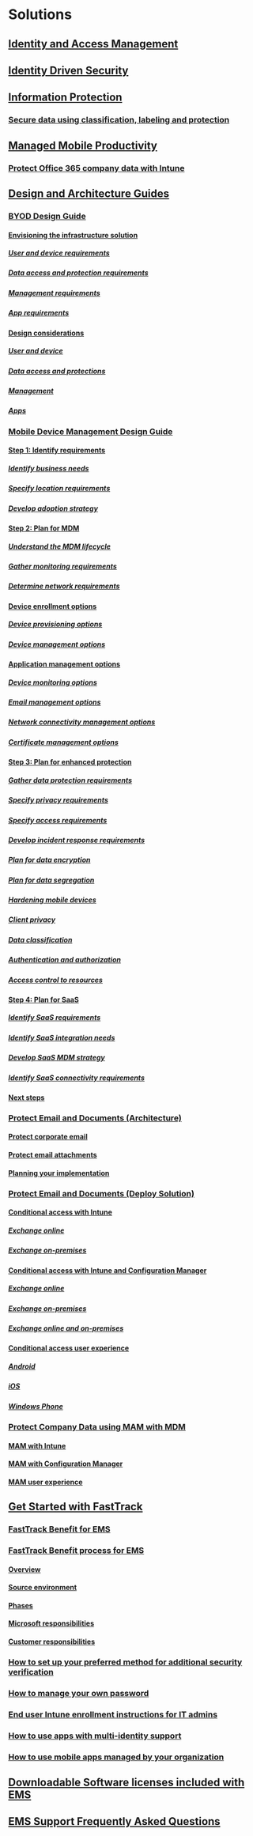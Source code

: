 # Solutions
## [Identity and Access Management](byod-design-considerations-guide.md)
## [Identity Driven Security](mdm-design-considerations-guide.md)
## [Information Protection](architecture-guidance-for-protecting-company-email-and-documents.md)
### [Secure data using classification, labeling and protection](infoprotect-secure-classify-scenario.md)
## [Managed Mobile Productivity](.)
### [Protect Office 365 company data with Intune](protect-office365-data-with-intune.md)

## [Design and Architecture Guides](byod-design-considerations-guide.md)
### [BYOD Design Guide](byod-design-considerations-guide.md)
#### [Envisioning the infrastructure solution](byod-envisioning-the-byod-infrastructure-solution.md)
##### [User and device requirements](byod-user-device-reqs.md)
##### [Data access and protection requirements](byod-data-access-protection-reqs.md)
##### [Management requirements](byod-management-reqs.md)
##### [App requirements](byod-app-reqs.md)
#### [Design considerations](byod-design-considerations.md)
##### [User and device](byod-user-and-device-considerations.md)
##### [Data access and protections](byod-data-access-and-protection-considerations.md)
##### [Management](byod-management-considerations.md)
##### [Apps](byod-app-considerations.md)
### [Mobile Device Management Design Guide](mdm-design-considerations-guide.md)
#### [Step 1: Identify requirements](mdm-step-1-identify-your-mobile-device-management-requirements.md)
##### [Identify business needs](mdm-identify-business-needs.md)
##### [Specify location requirements](mdm-specify-mdm-location-requirements.md)
##### [Develop adoption strategy](mdm-develop-mdm-adoption-strategy.md)
#### [Step 2: Plan for MDM](mdm-step-2-plan-for-mobile-device-management.md)
##### [Understand the MDM lifecycle](mdm-understand-mdm-lifecycle.md)
##### [Gather monitoring requirements](mdm-gather-monitoring-requirements.md)
##### [Determine network requirements](mdm-determine-network-requirements.md)
#### [Device enrollment options](mdm-device-enrollment-options.md)
##### [Device provisioning options](mdm-device-provisioning-options.md)
##### [Device management options](mdm-device-management-options.md)
#### [Application management options](mdm-application-management-options.md)
##### [Device monitoring options](mdm-device-monitoring-options.md)
##### [Email management options](mdm-email-management-options.md)
##### [Network connectivity management options](mdm-network-connectivity-management-options.md)
##### [Certificate management options](mdm-certificate-management-options.md)
#### [Step 3: Plan for enhanced protection](mdm-step-3-plan-enhancing-mobile-devices-protection.md)
##### [Gather data protection requirements](mdm-gather-data-protection-requirements.md)
##### [Specify privacy requirements](mdm-specify-privacy-requirements.md)
##### [Specify access requirements](mdm-specify-your-access-requirements.md)
##### [Develop incident response requirements](mdm-develop-incident-response-requirements.md)
##### [Plan for data encryption](mdm-data-encryption.md)
##### [Plan for data segregation](mdm-data-segregation.md)
##### [Hardening mobile devices](mdm-hardening-mobile-devices.md)
##### [Client privacy](mdm-client-privacy.md)
##### [Data classification](mdm-data-classification.md)
##### [Authentication and authorization](mdm-authentication-authorization.md)
##### [Access control to resources](mdm-access-control-resources.md)
#### [Step 4: Plan for SaaS](mdm-step-4-plan-for-software-as-a-service-mobile-device-management.md)
##### [Identify SaaS requirements](mdm-identify-saas-requirements.md)
##### [Identify SaaS integration needs](mdm-identify-saas-solution-infrastructure-integration-needs.md)
##### [Develop SaaS MDM strategy](mdm-develop-saas-mdm-strategy.md)
##### [Identify SaaS connectivity requirements](mdm-identify-saas-connectivity-requirements.md)
#### [Next steps](mdm-next-steps-and-additional-resources.md)
### [Protect Email and Documents (Architecture)](architecture-guidance-for-protecting-company-email-and-documents.md)
#### [Protect corporate email](protect-corporate-email-documents.md)
#### [Protect email attachments](protect-email-attachments.md)
#### [Planning your implementation](implement-solution.md)
### [Protect Email and Documents (Deploy Solution)](learn-how-to-deploy-a-solution-for-protecting-company-email-and-documents.md)
#### [Conditional access with Intune](conditional-access-intune.md)
##### [Exchange online](conditional-access-intune-exchange-online.md)
##### [Exchange on-premises](conditional-access-intune-exchange.md)
#### [Conditional access with Intune and Configuration Manager](conditional-access-intune-configmgr.md)
##### [Exchange online](conditional-access-intune-configmgr-exchange-online.md)
##### [Exchange on-premises](conditional-access-intune-configmgr-exchange.md)
##### [Exchange online and on-premises](conditional-access-intune-configmgr-coexist.md)
#### [Conditional access user experience](end-user-experience-conditional-access.md)
##### [Android](end-user-experience-conditional-access-android.md)
##### [iOS](end-user-experience-conditional-access-ios.md)
##### [Windows Phone](end-user-experience-conditional-access-winphone.md)
### [Protect Company Data using MAM with MDM](protect-company-data-on-mobile-devices-through-application-management-policies.md)
#### [MAM with Intune](MAM-intune.md)
#### [MAM with Configuration Manager](MAM-configmgr.md)
#### [MAM user experience](end-user-experience-MAM.md)

## [Get Started with FastTrack](enterprise-mobility-fasttrack-program.md)
### [FastTrack Benefit for EMS](fasttrack-center-benefit-for-enterprise-mobility-suite-ems.md)
### [FastTrack Benefit process for EMS](fasttrack-center-benefit-process-for-enterprise-mobility-suite-ems.md)
#### [Overview](fasttrack-center-benefit-process-for-ems-overview.md)
#### [Source environment](fasttrack-center-benefit-process-for-ems-environment-expectations.md)
#### [Phases](fasttrack-center-benefit-process-for-ems-phases.md)
#### [Microsoft responsibilities](fasttrack-center-benefit-process-for-ems-microsoft-responsibilities.md)
#### [Customer responsibilities](fasttrack-center-benefit-process-for-ems-your-responsibilities.md)
### [How to set up your preferred method for additional security verification](fasttrack-how-to-enroll-in-mfa.md)
### [How to manage your own password](fasttrack-how-to-manage-your-password.md)
### [End user Intune enrollment instructions for IT admins](fasttrack-intune-enduser-enrollment-instructions.md)
### [How to use apps with multi-identity support](fasttrack-how-to-use-apps-with-multi-identity-support.md)
### [How to use mobile apps managed by your organization](fasttrack-how-to-work-with-managed-apps.md)

## [Downloadable Software licenses included with EMS](subscription-might-include-downloadable-software.md)
## [EMS Support Frequently Asked Questions](ems-support-faq.md)
